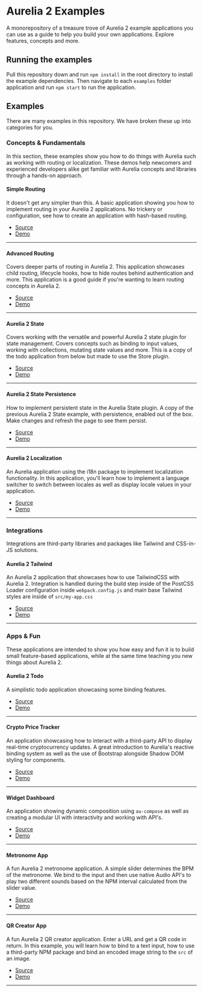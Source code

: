 # Aurelia 2 Examples

A monorepository of a treasure trove of Aurelia 2 example applications you can use as a guide to help you build your own applications. Explore features, concepts and more.

## Running the examples

Pull this repository down and run `npm install` in the root directory to install the example dependencies. Then navigate to each `examples` folder application and run `npm start` to run the application.

## Examples

There are many examples in this repository. We have broken these up into categories for you.
### Concepts & Fundamentals

In this section, these examples show you how to do things with Aurelia such as working with routing or localization. These demos help newcomers and experienced developers alike get familiar with Aurelia concepts and libraries through a hands-on approach.

#### Simple Routing

It doesn't get any simpler than this. A basic application showing you how to implement routing in your Aurelia 2 applications. No trickery or configuration, see how to create an application with hash-based routing.

- [Source](examples/simple-routing) 
- [Demo](https://simple-routing.vercel.app/)

---

#### Advanced Routing

Covers deeper parts of routing in Aurelia 2. This application showcases child routing, lifecycle hooks, how to hide routes behind authentication and more. This application is a good guide if you're wanting to learn routing concepts in Aurelia 2.

- [Source](examples/advanced-routing) 
- [Demo](https://advanced-routing.vercel.app/)

---

#### Aurelia 2 State

Covers working with the versatile and powerful Aurelia 2 state plugin for state management. Covers concepts such as binding to input values, working with collections, mutating state values and more. This is a copy of the todo application from below but made to use the Store plugin.

- [Source](examples/aurelia2-state) 
- [Demo](https://aurelia2-state.vercel.app/)

---

#### Aurelia 2 State Persistence

How to implement persistent state in the Aurelia State plugin. A copy of the previous Aurelia 2 State example, with persistence, enabled out of the box. Make changes and refresh the page to see them persist.

- [Source](examples/aurelia2-state-persistence) 
- [Demo](https://aurelia2-state-persistence.vercel.app/)

---

#### Aurelia 2 Localization

An Aurelia application using the i18n package to implement localization functionality. In this application, you'll learn how to implement a language switcher to switch between locales as well as display locale values in your application.

- [Source](examples/aurelia2-localization) 
- [Demo](https://aurelia2-localization.vercel.app/)

---

### Integrations

Integrations are third-party libraries and packages like Tailwind and CSS-in-JS solutions.

#### Aurelia 2 Tailwind

An Aurelia 2 application that showcases how to use TailwindCSS with Aurelia 2. Integration is handled during the build step inside of the PostCSS Loader configuration inside `webpack.config.js` and main base Tailwind styles are inside of `src/my-app.css`

- [Source](examples/aurelia2-tailwind) 
- [Demo](https://aurelia2-tailwind.vercel.app/)

---

### Apps & Fun

These applications are intended to show you how easy and fun it is to build small feature-based applications, while at the same time teaching you new things about Aurelia 2.

#### Aurelia 2 Todo

A simplistic todo application showcasing some binding features.

- [Source](examples/aurelia2-todo) 
- [Demo](https://aurelia2-todo.vercel.app/)

---

#### Crypto Price Tracker

An application showcasing how to interact with a third-party API to display real-time cryptocurrency updates. A great introduction to Aurelia's reactive binding system as well as the use of Bootstrap alongside Shadow DOM styling for components.

- [Source](examples/crypto-price-tracker) 
- [Demo](https://aurelia2-crypto-tracker.vercel.app/)

---

#### Widget Dashboard

An application showing dynamic composition using `au-compose` as well as creating a modular UI with interactivity and working with API's.

- [Source](examples/widget-dashboard) 
- [Demo](https://widget-dashboard.vercel.app/)

---

#### Metronome App

A fun Aurelia 2 metronome application. A simple slider determines the BPM of the metronome. We bind to the input and then use native Audio API's to play two different sounds based on the NPM interval calculated from the slider value.

- [Source](examples/metronome-app) 
- [Demo](https://metronome-app.vercel.app/)

---

#### QR Creator App

A fun Aurelia 2 QR creator application. Enter a URL and get a QR code in return. In this example, you will learn how to bind to a text input, how to use a third-party NPM package and bind an encoded image string to the `src` of an image.

- [Source](examples/qr-creator-app) 
- [Demo](https://qr-creator-app.vercel.app/)

---
